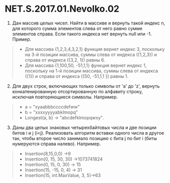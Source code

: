# NET.S.2017.01.Nevolko.02

1. Дан массив целых чисел. Найти в массиве и вернуть такой индекс n, для которого сумма элементов слева от него равно сумме элементов справа. Если такого индекса нет вернуть null   или -1. Пример.
>*  Для массива {1,2,3,4,3,2,1} функция вернет индекс 3, поскольку на 3-й
 позиции массива, суммы слева от индекса ({1,2,3}) и справа от индекса ({3,2, 1})
  равны 6.
>*  Для массива {1,100,50, -51,1,1} функция вернет индекс 1, поскольку на 1-й 
позиции массива, суммы слева от индекса ({1}) и справа от индекса ({50, -51,1,1 }) 
равны 1.

2. Для двух строк, включающих только символы от 'a'  до  'z', вернуть конкатенированную отсортированную по алфавиту строку, исключая повторяющиеся символы.
Например.
>* a = "xyaabbbccccdefww"
>* b = "xxxxyyyyabklmopq"
>* Longest(a, b) -> "abcdefklmopqwxy".

3. Даны два целых знаковых четырехбайтовых числа и две позиции битов i и j (i<j). Реализовать алгоритм вставки одного числа в другое так, чтобы второе число занимало позицию с бита j по бит i (биты нумеруются справа налево).
Например.
>* Insertion(8,15,0,0) ->9
>* Insertion(0, 15, 30, 30) ->1073741824
>* Insertion(0, 15, 0, 30) -> 15
>* Insertion(15, -15, 0, 4) -> 31
>* Insertion(15, int.MaxValue, 3, 5)->63
